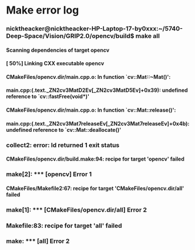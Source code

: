 # Make error log 
### nicktheacker@nicktheacker-HP-Laptop-17-by0xxx:~/5740-Deep-Space/Vision/GRIP2.0/opencv/build$ make all
#### Scanning dependencies of target opencv
#### [ 50%] Linking CXX executable opencv
#### CMakeFiles/opencv.dir/main.cpp.o: In function `cv::Mat::~Mat()':
#### main.cpp:(.text._ZN2cv3MatD2Ev[_ZN2cv3MatD5Ev]+0x39): undefined reference to `cv::fastFree(void*)'
#### CMakeFiles/opencv.dir/main.cpp.o: In function `cv::Mat::release()':
#### main.cpp:(.text._ZN2cv3Mat7releaseEv[_ZN2cv3Mat7releaseEv]+0x4b): undefined reference to `cv::Mat::deallocate()'
### collect2: error: ld returned 1 exit status
#### CMakeFiles/opencv.dir/build.make:94: recipe for target 'opencv' failed
### make[2]: *** [opencv] Error 1
#### CMakeFiles/Makefile2:67: recipe for target 'CMakeFiles/opencv.dir/all' failed
### make[1]: *** [CMakeFiles/opencv.dir/all] Error 2
### Makefile:83: recipe for target 'all' failed
### make: *** [all] Error 2